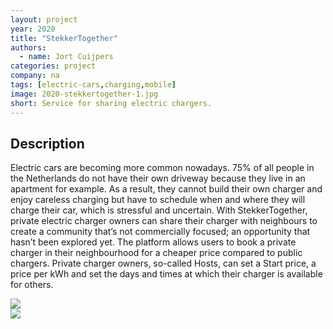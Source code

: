 ```yaml
---
layout: project
year: 2020
title: "StekkerTogether"
authors:
  - name: Jort Cuijpers
categories: project
company: na
tags: [electric-cars,charging,mobile]
image: 2020-stekkertogether-1.jpg
short: Service for sharing electric chargers.
---
```


## Description
Electric cars are becoming more common nowadays. 75% of all people in the Netherlands do not have their own driveway because they live in an apartment for example. As a result, they cannot build their own charger and enjoy careless charging but have to schedule when and where they will charge their car, which is stressful and uncertain. With StekkerTogether, private electric charger owners can share their charger with neighbours to create a community that’s not commercially focused; an opportunity that hasn’t been explored yet. The platform allows users to book a private charger in their neighbourhood for a cheaper price compared to public chargers. Private charger owners, so-called Hosts, can set a Start price, a price per kWh and set the days and times at which their charger is available for others.

<div class="project-image">
  <img src="/assets/img/2020-stekkertogether-2.jpg">
</div>
<div class="project-image">
  <img src="/assets/img/2020-stekkertogether-3.jpg">
</div>